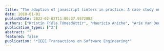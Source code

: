 ```yaml
---
title: "The adoption of javascript linters in practice: A case study on eslint"
date: 2018-01-01
publishDate: 2022-02-02T11:00:27.957208Z
authors: ["Kristı́n Fjóla Tómasdóttir", "Mauricio Aniche", "Arie Van Deursen"]
publication_types: ["2"]
abstract: ""
featured: false
publication: "*IEEE Transactions on Software Engineering*"
---
```


